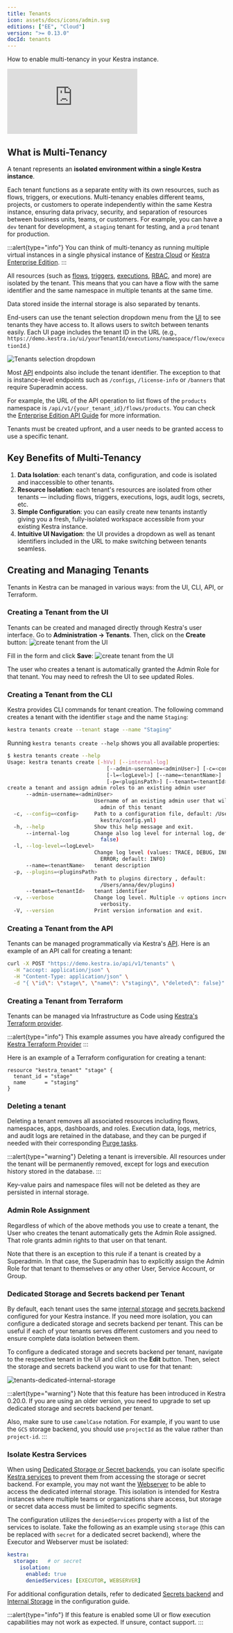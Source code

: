 ```yaml
---
title: Tenants
icon: assets/docs/icons/admin.svg
editions: ["EE", "Cloud"]
version: ">= 0.13.0"
docId: tenants
---
```


How to enable multi-tenancy in your Kestra instance.

<div class="video-container">
  <iframe src="https://www.youtube.com/embed/z4uzAyjKeoc?si=vy-CPQKNYXYZMwoo" title="YouTube video player" frameborder="0" allow="accelerometer; autoplay; clipboard-write; encrypted-media; gyroscope; picture-in-picture; web-share" referrerpolicy="strict-origin-when-cross-origin" allowfullscreen></iframe>
</div>

## What is Multi-Tenancy

A tenant represents an **isolated environment within a single Kestra instance**.

Each tenant functions as a separate entity with its own resources, such as flows, triggers, or executions. Multi-tenancy enables different teams, projects, or customers to operate independently within the same Kestra instance, ensuring data privacy, security, and separation of resources between business units, teams, or customers. For example, you can have a `dev` tenant for development, a `staging` tenant for testing, and a `prod` tenant for production.

:::alert{type="info"}
You can think of multi-tenancy as running multiple virtual instances in a single physical instance of [Kestra Cloud](/cloud) or [Kestra Enterprise Edition](../01.overview/01.enterprise-edition.md).
:::

All resources (such as [flows](../../04.workflow-components/01.flow.md), [triggers](../../04.workflow-components/07.triggers/index.md), [executions](../../04.workflow-components/03.execution.md), [RBAC](../03.auth/rbac.md), and more) are isolated by the tenant. This means that you can have a flow with the same identifier and the same namespace in multiple tenants at the same time.

Data stored inside the internal storage is also separated by tenants.

End-users can use the tenant selection dropdown menu from the [UI](../08.ui/index.md) to see tenants they have access to. It allows users to switch between tenants easily. Each UI page includes the tenant ID in the URL (e.g., `https://demo.kestra.io/ui/yourTenantId/executions/namespace/flow/executionId`.)

![Tenants selection dropdown](assets/docs/enterprise/tenants.png)

Most [API](../api-reference/index.md) endpoints also include the tenant identifier. The exception to that is instance-level endpoints such as `/configs`, `/license-info` or `/banners` that require Superadmin access.

For example, the URL of the API operation to list flows of the `products` namespace is `/api/v1/{your_tenant_id}/flows/products`. You can check the [Enterprise Edition API Guide](../api-reference/enterprise.md) for more information.

Tenants must be created upfront, and a user needs to be granted access to use a specific tenant.

## Key Benefits of Multi-Tenancy

1. **Data Isolation**: each tenant's data, configuration, and code is isolated and inaccessible to other tenants.
2. **Resource Isolation**: each tenant's resources are isolated from other tenants — including flows, triggers, executions, logs, audit logs, secrets, etc.
3. **Simple Configuration**: you can easily create new tenants instantly giving you a fresh, fully-isolated workspace accessible from your existing Kestra instance.
4. **Intuitive UI Navigation**: the UI provides a dropdown as well as tenant identifiers included in the URL to make switching between tenants seamless.


## Creating and Managing Tenants

Tenants in Kestra can be managed in various ways: from the UI, CLI, API, or Terraform.

### Creating a Tenant from the UI

Tenants can be created and managed directly through Kestra's user interface. Go to **Administration -> Tenants**. Then, click on the **Create** button:
![create tenant from the UI](assets/docs/enterprise/tenant-create.png)

Fill in the form and click **Save**:
![create tenant from the UI](assets/docs/enterprise/tenant-create-2.png)

The user who creates a tenant is automatically granted the Admin Role for that tenant. You may need to refresh the UI to see updated Roles.

### Creating a Tenant from the CLI

Kestra provides CLI commands for tenant creation. The following command creates a tenant with the identifier `stage` and the name `Staging`:

```bash
kestra tenants create --tenant stage --name "Staging"
```

Running `kestra tenants create --help` shows you all available properties:

```bash
$ kestra tenants create --help
Usage: kestra tenants create [-hVv] [--internal-log]
                                [--admin-username=<adminUser>] [-c=<config>]
                                [-l=<logLevel>] [--name=<tenantName>]
                                [-p=<pluginsPath>] [--tenant=<tenantId>]
create a tenant and assign admin roles to an existing admin user
      --admin-username=<adminUser>
                            Username of an existing admin user that will be
                              admin of this tenant
  -c, --config=<config>     Path to a configuration file, default: /Users/anna/.
                              kestra/config.yml)
  -h, --help                Show this help message and exit.
      --internal-log        Change also log level for internal log, default:
                              false)
  -l, --log-level=<logLevel>
                            Change log level (values: TRACE, DEBUG, INFO, WARN,
                              ERROR; default: INFO)
      --name=<tenantName>   tenant description
  -p, --plugins=<pluginsPath>
                            Path to plugins directory , default:
                              /Users/anna/dev/plugins)
      --tenant=<tenantId>   tenant identifier
  -v, --verbose             Change log level. Multiple -v options increase the
                              verbosity.
  -V, --version             Print version information and exit.
```

### Creating a Tenant from the API

Tenants can be managed programmatically via Kestra's [API](../../api-reference/enterprise.md#post-/api/v1/tenants). Here is an example of an API call for creating a tenant:

```bash
curl -X POST "https://demo.kestra.io/api/v1/tenants" \
  -H "accept: application/json" \
  -H "Content-Type: application/json" \
  -d "{ \"id\": \"stage\", \"name\": \"staging\", \"deleted\": false}"
```

### Creating a Tenant from Terraform

Tenants can be managed via Infrastructure as Code using [Kestra's Terraform provider](../../13.terraform/resources/tenant.md).

:::alert{type="info"}
This example assumes you have already configured the [Kestra Terraform Provider](../../13.terraform/index.md)
:::

Here is an example of a Terraform configuration for creating a tenant:

```hcl
resource "kestra_tenant" "stage" {
  tenant_id = "stage"
  name      = "staging"
}
```

### Deleting a tenant

Deleting a tenant removes all associated resources including flows, namespaces, apps, dashboards, and roles. Execution data, logs, metrics, and audit logs are retained in the database, and they can be purged if needed with their corresponding [Purge tasks](../../09.administrator-guide/purge.md).

:::alert{type="warning"}
Deleting a tenant is irreversible. All resources under the tenant will be permanently removed, except for logs and execution history stored in the database.
:::

Key-value pairs and namespace files will not be deleted as they are persisted in internal storage.

### Admin Role Assignment

Regardless of which of the above methods you use to create a tenant, the User who creates the tenant automatically gets the Admin Role assigned. That role grants admin rights to that user on that tenant.

Note that there is an exception to this rule if a tenant is created by a Superadmin. In that case, the Superadmin has to explicitly assign the Admin Role for that tenant to themselves or any other User, Service Account, or Group.

### Dedicated Storage and Secrets backend per Tenant

By default, each tenant uses the same [internal storage](../../configuration/index.md#internal-storage) and [secrets backend](./secrets-manager.md) configured for your Kestra instance. If you need more isolation, you can configure a dedicated storage and secrets backend per tenant. This can be useful if each of your tenants serves different customers and you need to ensure complete data isolation between them.

To configure a dedicated storage and secrets backend per tenant, navigate to the respective tenant in the UI and click on the **Edit** button. Then, select the storage and secrets backend you want to use for that tenant:

![tenants-dedicated-internal-storage](assets/docs/enterprise/tenants-dedicated-internal-storage.png)


:::alert{type="warning"}
Note that this feature has been introduced in Kestra 0.20.0. If you are using an older version, you need to upgrade to set up dedicated storage and secrets backend per tenant.

Also, make sure to use `camelCase` notation. For example, if you want to use the `GCS` storage backend, you should use `projectId` as the value rather than `project-id`.
:::

### Isolate Kestra Services

When using [Dedicated Storage or Secret backends](./tenants.md#dedicated-storage-and-secrets-backend-per-tenant), you can isolate specific [Kestra services](../../07.architecture/02.server-components.md) to prevent them from accessing the storage or secret backend. For example, you may not want the [Webserver](../../07.architecture/08.webserver.md) to be able to access the dedicated internal storage. This isolation is intended for Kestra instances where multiple teams or organizations share access, but storage or secret data access must be limited to specific segments.

The configuration utilizes the `deniedServices` property with a list of the services to isolate. Take the following as an example using `storage` (this can be replaced with `secret` for a dedicated secret backend), where the Executor and Webserver must be isolated:

```yaml
kestra:
  storage:   # or secret
    isolation:
      enabled: true
      deniedServices: [EXECUTOR, WEBSERVER]
```

For additional configuration details, refer to dedicated [Secrets backend](../../configuration/index.md#secret-managers) and [Internal Storage](../../configuration/index.md#internal-storage) in the configuration guide.

:::alert{type="info"}
If this feature is enabled some UI or flow execution capabilities may not work as expected. If unsure, contact support.
:::